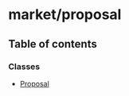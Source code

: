 # market/proposal

## Table of contents

### Classes

* [Proposal](../../../new\_yajsapi/classes/market\_proposal.Proposal.md)
